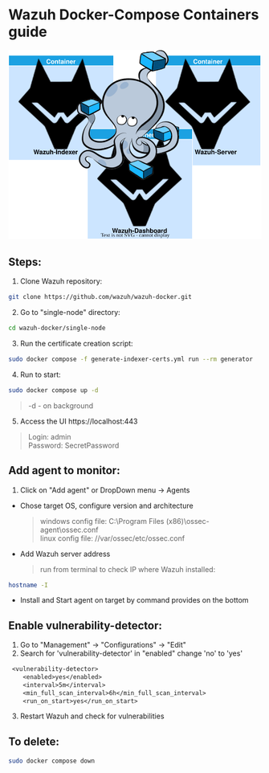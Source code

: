# Wazuh Docker-Compose Containers guide

<p align="center">
<img src="https://github.com/Joska99/joska/blob/main/docker/docker-compose/wazuh/diagram.drawio.svg">
</p>

<h2> Steps: </h2>

1. Clone Wazuh repository:

```bash
git clone https://github.com/wazuh/wazuh-docker.git
```

2. Go to "single-node" directory:

```bash
cd wazuh-docker/single-node
```

3. Run the certificate creation script:

```bash
sudo docker compose -f generate-indexer-certs.yml run --rm generator
```

4. Run to start:

```bash
sudo docker compose up -d
```

> -d - on background

5. Access the UI https://localhost:443
> Login: admin </br>
> Password: SecretPassword

<h2> Add agent to monitor: </h2>

1. Click on "Add agent" or DropDown menu -> Agents

- Chose target OS, configure version and architecture

  > windows config file: C:\Program Files (x86)\ossec-agent\ossec.conf </br>
  > linux config file: //var/ossec/etc/ossec.conf

- Add Wazuh server address
  > run from terminal to check IP where Wazuh installed:

```bash
hostname -I
```

- Install and Start agent on target by command provides on the bottom

<h2> Enable vulnerability-detector: </h2>

1. Go to "Management" -> "Configurations" -> "Edit"
2. Search for 'vulnerability-detector' in "enabled" change 'no' to 'yes'

```
 <vulnerability-detector>
    <enabled>yes</enabled>
    <interval>5m</interval>
    <min_full_scan_interval>6h</min_full_scan_interval>
    <run_on_start>yes</run_on_start>
```

3. Restart Wazuh and check for vulnerabilities

<h2> To delete: </h2>

```Bash
sudo docker compose down
```
